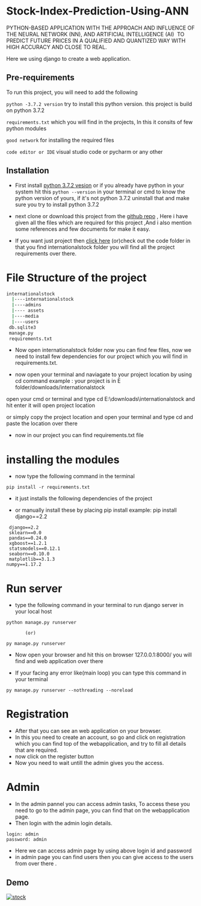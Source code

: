




# Stock-Index-Prediction-Using-ANN

PYTHON-BASED APPLICATION WITH THE APPROACH AND INFLUENCE OF THE NEURAL NETWORK (NN), AND ARTIFICIAL INTELLIGENCE (AI)  TO PREDICT FUTURE PRICES IN A QUALIFIED AND QUANTIZED WAY WITH HIGH ACCURACY AND CLOSE TO REAL. 


Here we using django to create a web application.




## Pre-requirements

To run this project, you will need to add the following 

`python -3.7.2 version` try to install this  python version. this project  is build on python 3.7.2

`requirements.txt` which you will find in the projects, In this it consits of few python modules 

`good network` for installing the required files

`code editor or IDE`  visual studio code or pycharm  or any other


## Installation

- First install [python 3.7.2 vesion](https://www.python.org/downloads/release/python-372/) or if you already have python in your system hit  this `python --version` in your terminal or cmd to know the python version of yours, if it's not python 3.7.2 uninstall that and make sure you try to install python 3.7.2

- next clone or download this project from the [github repo](https://github.com/yaswanthteja/Stock-Index-Prediction-Using-Ann) , Here i have given all the files which are required for this project ,And i also mention some references and few documents for  make it easy.

- If you want just project then  [click here](https://github.com/yaswanthteja/Stock-Index-Prediction-Using-Ann/tree/master/InternationalStock) (or)check out the code folder in that  you find internationalstock folder  you will find all the project requirements over there.

# File Structure of the project

```bash
internationalstock
  |----internationalstock
  |----admins
  |---- assets
  |----media
  |----users
 db.sqlite3
 manage.py
 requirements.txt

```

- Now open  internationalstock folder  now you can find few files,
now we need to install few dependencies for our project which you will find in requirements.txt.

- now open your terminal and naviagate to your project location by using cd command
 example :  your project is in E folder/downloads/internationalstock 

 open your cmd  or terminal and type cd E:\downloads\internationalstock  and hit enter it will open project location
  
 or simply copy the project location and open your terminal and type cd and paste the location over there

- now in our project you can find requirements.txt file 

# installing the modules 

- now type the following command in the terminal

```
pip install -r requirements.txt
```
- it just installs the following dependencies of the project

- or manually install these  by placing pip install
example: pip install django==2.2

```
 django==2.2
 sklearn==0.0
 pandas==0.24.0
 xgboost==1.2.1
 statsmodels==0.12.1
 seaborn==0.10.0
 matplotlib==3.1.3
numpy==1.17.2
```

# Run server

- type the following command in your terminal to run django server in your local host 

```
python manage.py runserver

       (or)

py manage.py runserver
```
- Now open your browser  and hit this on browser 127.0.0.1:8000/ you will find and web application  over there

- If your facing any error like(main loop) you can type this command in your terminal

```
py manage.py runserver --nothreading --noreload
```

# Registration

- After that you can see an web application on your browser.
- In this you need to create an account, so go  and click on registration which you can find  top of the webapplication, and try to fill all details that are required.
- now click on  the register  button
- Now you need to wait untill the admin gives you the access.

# Admin

-  In the admin pannel you can access admin tasks, To access  these you need to go to the admin page, you can find that on the webapplication page.
- Then login with the admin login details.

```
login: admin
password: admin
```
- Here we can  access admin page by using above login id and password
- in admin page you can find users then you can give access to the users  from over there .

## Demo

[![stock](https://img.youtube.com/vi/JUUguNmhCKQ/0.jpg)](https://www.youtube.com/watch?v=JUUguNmhCKQ)


